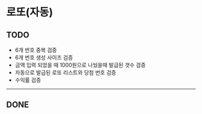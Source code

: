 # 로또(자동)

## TODO

- 6개 번호 중복 검증
- 6개 번호 생성 사이즈 검증
- 금액 입력 되었을 때 1000원으로 나눴을때 발급된 갯수 검증
- 자동으로 발급된 로또 리스트와 당첨 번호 검증
- 수익률 검증

---

## DONE
